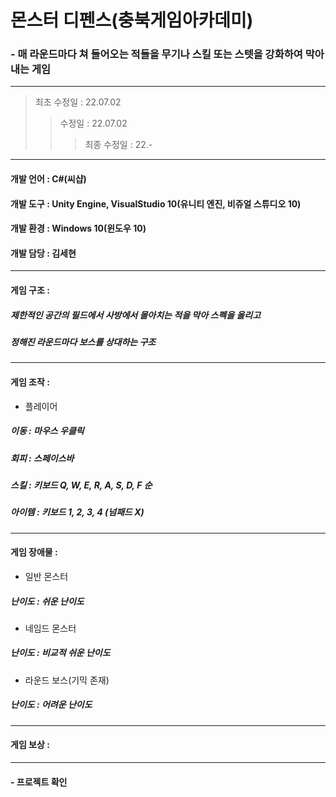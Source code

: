  # 몬스터 디펜스(충북게임아카데미)
 ### - 매 라운드마다 쳐 들어오는 적들을 무기나 스킬 또는 스텟을 강화하여 막아내는 게임
---
> 최초 수정일 : 22.07.02
>> 수정일 : 22.07.02
>>> 최종 수정일 : 22.-
---
#### 개발 언어 : C#(씨샵)
#### 개발 도구 : Unity Engine, VisualStudio 10(유니티 엔진, 비쥬얼 스튜디오 10)
#### 개발 환경 : Windows 10(윈도우 10)
#### 개발 담당 : 김세현
---
#### 게임 구조 :
##### 제한적인 공간의 필드에서 사방에서 몰아치는 적을 막아 스펙을 올리고
##### 정해진 라운드마다 보스를 상대하는 구조
---
#### 게임 조작 :
* 플레이어
##### 이동 : 마우스 우클릭
##### 회피 : 스페이스바
##### 스킬 : 키보드 Q, W, E, R, A, S, D, F 순
##### 아이템 : 키보드 1, 2, 3, 4 (넘패드 X)
---
#### 게임 장애물 :
* 일반 몬스터
##### 난이도 : 쉬운 난이도
* 네임드 몬스터
##### 난이도 : 비교적 쉬운 난이도
* 라운드 보스(기믹 존재)
##### 난이도 : 어려운 난이도
---
#### 게임 보상 :
---
#### - 프로젝트 확인
